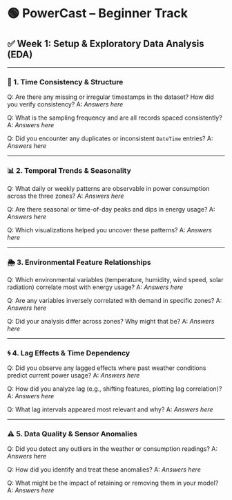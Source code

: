# 🟢 PowerCast – Beginner Track

## ✅ Week 1: Setup & Exploratory Data Analysis (EDA)

---

### 🧭 1. Time Consistency & Structure

Q: Are there any missing or irregular timestamps in the dataset? How did you verify consistency?
A: *Answers here*

Q: What is the sampling frequency and are all records spaced consistently?
A: *Answers here*

Q: Did you encounter any duplicates or inconsistent `DateTime` entries?
A: *Answers here*

---

### 📊 2. Temporal Trends & Seasonality

Q: What daily or weekly patterns are observable in power consumption across the three zones?
A: *Answers here*

Q: Are there seasonal or time-of-day peaks and dips in energy usage?
A: *Answers here*

Q: Which visualizations helped you uncover these patterns?
A: *Answers here*

---

### 🌦️ 3. Environmental Feature Relationships

Q: Which environmental variables (temperature, humidity, wind speed, solar radiation) correlate most with energy usage?
A: *Answers here*

Q: Are any variables inversely correlated with demand in specific zones?
A: *Answers here*

Q: Did your analysis differ across zones? Why might that be?
A: *Answers here*

---

### 🌀 4. Lag Effects & Time Dependency

Q: Did you observe any lagged effects where past weather conditions predict current power usage?
A: *Answers here*

Q: How did you analyze lag (e.g., shifting features, plotting lag correlation)?
A: *Answers here*

Q: What lag intervals appeared most relevant and why?
A: *Answers here*

---

### ⚠️ 5. Data Quality & Sensor Anomalies

Q: Did you detect any outliers in the weather or consumption readings?
A: *Answers here*

Q: How did you identify and treat these anomalies?
A: *Answers here*

Q: What might be the impact of retaining or removing them in your model?
A: *Answers here*
